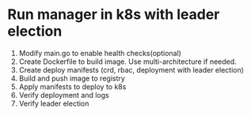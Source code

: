 # Run manager in k8s with leader election

1. Modify main.go to enable health checks(optional)
2. Create Dockerfile to build image. Use multi-architecture if needed.
3. Create deploy manifests (crd, rbac, deployment with leader election)
4. Build and push image to registry
5. Apply manifests to deploy to k8s
6. Verify deployment and logs
7. Verify leader election